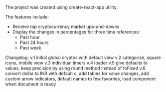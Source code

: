 The project was created using create-react-app utility.

The features include:
- Receive top cryptocurrency market ups-and-downs
- Display the changes in percentages for three time references:
  - Past hour
  - Past 24 hours
  - Past week 

Changelog:
v.1 initial global cryptos with default view
v.2 categorize, square icons, mobile view
v.3 individual timers
v.4 loader
v.5 give defaults to values, keep precision by using round method instead of toFixed
v.6 convert dollar to INR with default c, add tables for value changes, add custom arrow indicators, default names to few favorites, load component when document is ready